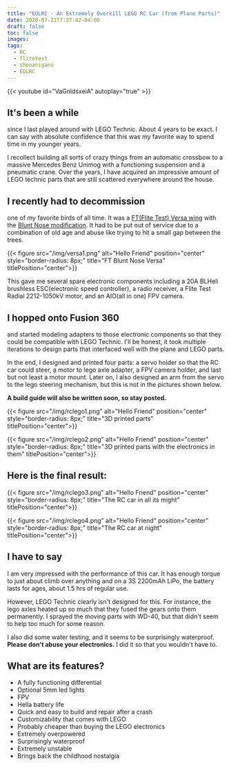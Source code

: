 ```yaml
---
title: "EOLRC - An Extremely Overkill LEGO RC Car (from Plane Parts)"
date: 2020-07-21T7:27:42-04:00
draft: false
toc: false
images:
tags:
  - RC
  - flitetest
  - shenanigans
  - EOLRC
---
```


{{< youtube id="VaGnldsxeiA" autoplay="true" >}}

## It's been a while

since I last played around with LEGO Technic. About 4 years to be exact. I can say with absolute confidence that this was my favorite way to spend time in my
younger years.

I recollect building all sorts of crazy things from an automatic crossbow to a massive Mercedes Benz Unimog with a functioning suspension and a pneumatic crane. Over the years, I have acquired an impressive amount of LEGO technic parts that are still scattered everywhere around the house.

## I recently had to decommission

one of my favorite birds of all time. It was a [FT(Flite Test) Versa wing](https://www.flitetest.com/articles/ft-versa-wing) with the [Blunt Nose modification](https://www.flitetest.com/articles/blunt-nose-conversion-ft-versa-build). It had to be put out of service due to a combination of old age and abuse like trying to hit a small gap between the trees.

{{< figure src="/img/versa1.png" alt="Hello Friend" position="center" style="border-radius: 8px;" title="FT Blunt Nose Versa" titlePosition="center">}}

This gave me several spare electronic components including a 20A BLHeli brushless ESC(electronic speed controller), a radio receiver, a Flite Test Radial 2212-1050kV motor, and an AIO(all in one) FPV camera.  

## I hopped onto Fusion 360  

and started modeling adapters to those electronic components so that they could be compatible with LEGO Technic. I'll be honest, it took multiple iterations to design parts that interfaced well with the plane and LEGO parts.

In the end, I designed and printed four parts: a servo holder so that the RC car could steer, a motor to lego axle adapter, a FPV camera holder, and last but not least a motor mount. Later on, I also designed an arm from the servo to the lego steering mechanism, but this is not in the pictures shown below.

**A build guide will also be written soon, so stay posted.**

{{< figure src="/img/rclego1.png" alt="Hello Friend" position="center" style="border-radius: 8px;" title="3D printed parts" titlePosition="center">}}

{{< figure src="/img/rclego2.png" alt="Hello Friend" position="center" style="border-radius: 8px;" title="3D printed parts with the electronics in them" titlePosition="center">}}

## Here is the final result:

{{< figure src="/img/rclego3.png" alt="Hello Friend" position="center" style="border-radius: 8px;" title="The RC car in all its might" titlePosition="center">}}

{{< figure src="/img/rclego4.png" alt="Hello Friend" position="center" style="border-radius: 8px;" title="The RC car at night" titlePosition="center">}}

## I have to say

I am very impressed with the performance of this car. It has enough torque to just about climb over anything and on a 3S 2200mAh LiPo, the battery lasts for ages, about 1.5 hrs of regular use.

However, LEGO Technic clearly isn't designed for this. For instance, the lego axles heated up so much that they fused the gears onto them permanently. I sprayed the moving parts with WD-40, but that didn't seem to help too much for some reason.

I also did some water testing, and it seems to be surprisingly waterproof. **Please don't abuse your electronics.** I did it so that you wouldn't have to.

## What are its features?

- A fully functioning differential
- Optional 5mm led lights
- FPV
- Hella battery life
- Quick and easy to build and repair after a crash
- Customizability that comes with LEGO
- Probably cheaper than buying the LEGO electronics
- Extremely overpowered
- Surprisingly waterproof
- Extremely unstable
- Brings back the childhood nostalgia
